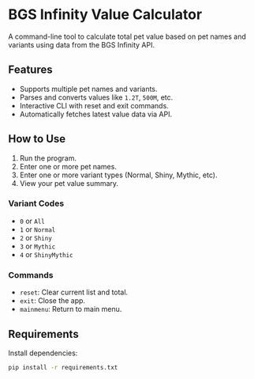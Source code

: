 # BGS Infinity Value Calculator

A command-line tool to calculate total pet value based on pet names and variants using data from the BGS Infinity API.

## Features

- Supports multiple pet names and variants.
- Parses and converts values like `1.2T`, `500M`, etc.
- Interactive CLI with reset and exit commands.
- Automatically fetches latest value data via API.

## How to Use

1. Run the program.
2. Enter one or more pet names.
3. Enter one or more variant types (Normal, Shiny, Mythic, etc).
4. View your pet value summary.

### Variant Codes

- `0` or `All`
- `1` or `Normal`
- `2` or `Shiny`
- `3` or `Mythic`
- `4` or `ShinyMythic`

### Commands

- `reset`: Clear current list and total.
- `exit`: Close the app.
- `mainmenu`: Return to main menu.

## Requirements

Install dependencies:

```bash
pip install -r requirements.txt